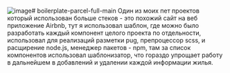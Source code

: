![image](https://github.com/prog-er/boilerplate-parcel-full-main/assets/66885624/a935791a-9879-4de6-b51e-5d34643a95a1)# boilerplate-parcel-full-main
Один из моих пет проектов который использован больше стеков - это похожий сайт на веб приложение Airbnb, тут я использовал шаблон, где можно было разработать каждый компонент целого проекта по отдельности, использовал для реализаций разметки pug, препроцессор scss, и расщирение node.js, менеджер пакетов - npm, там за список компонентов использовал шаблонизатор, что гораздо упрощает работу в дальнейшем в добавлений и удалении каждой информации жилья.
